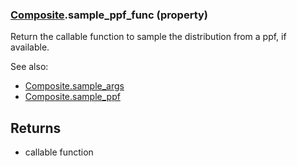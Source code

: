 ### [Composite](Composite.md).sample_ppf_func (property)




Return the callable function to sample the distribution from a ppf, if available.

See also:

* [Composite.sample_args](Composite.sample_args.md)
* [Composite.sample_ppf](Composite.sample_ppf.md)

Returns
---------
* callable function

